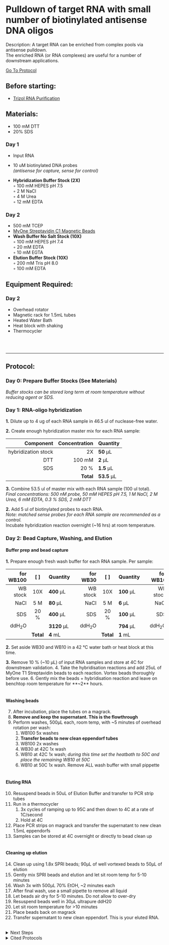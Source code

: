 Pulldown of target RNA with small number of biotinylated antisense DNA oligos
================================================================================
Description: A target RNA can be enriched from complex pools via antisense pulldown.
<br/>
The enriched RNA (or RNA complexes) are useful for a number of downstream applications.

[Go To Protocol](#protocol)

Before starting:
--------------------------------------------------------------------------------
* [Trizol RNA Purification](../General/Trizol-RNA-Purification.md)

Materials:
--------------------------------------------------------------------------------
  * 100 mM DTT  
  * 20% SDS  
### Day 1
  * Input RNA  
  * 10 uM biotinylated DNA probes <br/>_(antisense for capture, sense for control)_


  * **Hybridization Buffer Stock (2X)**  
    ◦ 100 mM HEPES pH 7.5  
    ◦ 2 M NaCl  
    ◦ 4 M Urea  
    ◦ 12 mM EDTA  
    
### Day 2
  * 500 mM TCEP
  * [MyOne Streptavidin C1 Magnetic Beads](https://www.thermofisher.com/order/catalog/product/65001)
  * **Wash Buffer No Salt Stock (10X)**  
    ◦ 100 mM HEPES pH 7.4  
    ◦ 20 mM EDTA  
    ◦ 10 mM EGTA  
  * **Elution Buffer Stock (10X)**  
    ◦ 200 mM Tris pH 8.0  
    ◦ 100 mM EDTA  
  
  
<!-- Using distinct bullet symbols with 2 spaces at end of each line makes a better formatted list -->
    

Equipment Required:
--------------------------------------------------------------------------------
### Day 2
* Overhead rotator 
* Magnetic rack for 1.5mL tubes
* Heated Water Bath
* Heat block with shaking
* Thermocycler


<br/><br/>
___
Protocol:
--------------------------------------------------------------------------------
### Day 0: Prepare Buffer Stocks (See Materials)<br/>
_Buffer stocks can be stored long term at room temperature without reducing agent or SDS._

### Day 1: RNA-oligo hybridization

**1.** Dilute up to 4 ug of each RNA sample in 46.5 ul of nuclease-free water.
  
**2.** Create enough hybridization master mix for each RNA sample: 

  | Component | Concentration | Quantity | 
  | ---------: | ---------: | :---------- |
  | hybridization stock | 2X | **50**  µL | 
  | DTT | 100 mM | **2**  µL |
  | SDS | 20 % | **1.5**  µL |
  || **Total** | **53.5** µL |
  
**3.** Combine 53.5 ul of master mix with each RNA sample (100 ul total).<br/>
_Final concentrations: 500 nM probe, 50 mM HEPES pH 7.5, 1 M NaCl, 2 M Urea, 6 mM EDTA, 0.3 % SDS, 2 mM DTT_

**2.** Add 5 ul of biotinylated probes to each RNA.<br/>
_Note: matched sense probes for each RNA sample are recommended as a control._<br/>
Incubate hybridization reaction overnight (~16 hrs) at room temperature.


### Day 2: Bead Capture, Washing, and Elution

#### Buffer prep and bead capture 

**1.** Prepare enough fresh wash buffer for each RNA sample. Per sample:

  | for WB100 | [ ] | Quantity || for WB30 | [ ] | Quantity || for WB10 | [ ] | Quantity |
  | ---------: | :--------: | :---------- | ---------: | ---------: | :--------: | :---------- | ---------: | ---------: | :--------: | :---------- |
  | WB stock | 10X | **400**  µL || WB stock | 10X | **100**  µL || WB stock | 10X | **150**  µL |
  | NaCl | 5 M | **80**  µL || NaCl | 5 M | **6**  µL || NaCl | 5 M | **3**  µL |
  | SDS | 20 % | **400**  µL || SDS | 20 % | **100**  µL || SDS | 20 % | **150**  µL |
  | ddH<sub>2</sub>O || **3120**  µL || ddH<sub>2</sub>O || **794**  µL || ddH<sub>2</sub>O || **1197**  µL | 
  || **Total** | **4** mL ||| **Total** | **1** mL ||| **Total** | **1.5** mL |
  
**2.** Set aside WB30 and WB10 in a 42 °C water bath or heat block at this time. 

**3.** Remove 10 % (~10 µL) of input RNA samples and store at 4C for downstream validation. 
  4. Take the hybridisation reactions and add 25uL of MyOne T1 Streptavidin beads to each reaction. Vortex beads thoroughly before use. 
  6. Gently mix the beads + hybridisation reaction and leave on benchtop room temperature for **~2** hours.
<br/><br/>
#### Washing beads
  7. After incubation, place the tubes on a magrack. 
  8. **Remove and keep the supernatant. This is the flowthrough**
  9. Perform washes, 500µL each, room temp, with ~5 minutes of overhead rotation per wash: 
  		1. WB100 5x washes
  		2. **Transfer beads to new clean eppendorf tubes**
  		3. WB100 2x washes 
  		4. WB30 at 42C 1x wash
  		5. WB10 at 42C 1x wash; *during this time set the heatbath to 50C and place the remaining WB10 at 50C*
  		6. WB10 at 50C 1x wash. Remove ALL wash buffer with small pippette 
<br/><br/>
#### Eluting RNA

  10. Resuspend beads in 50uL of Elution Buffer and transfer to PCR strip tubes
  11. Run in a thermocycler
  		1. 3x cycles of ramping up to 95C and then down to 4C at a rate of 1C/second 
  		2. Hold at 4C
  12. Place PCR strips on magrack and transfer the supernatant to new clean 1.5mL eppendorfs
  13. Samples can be stored at 4C overnight or directly to bead clean up
<br/><br/>
#### Cleaning up elution

  14. Clean up using 1.8x SPRI beads; 90µL of well vortexed beads to 50µL of elution 
  15. Gently mix SPRI beads and elution and let sit room temp for 5-10 minutes
  16. Wash 3x with 500µL 70% EtOH, ~2 minutes each 
  17. After final wash, use a small pipette to remove all liquid 
  18. Let beads air dry for 5-10 minutes. Do not allow to over-dry
  19. Resuspend beads well in 30µL ultrapure ddH20
  20. Let sit room temperature for >10 minutes 
  21. Place beads back on magrack 
  22. Transfer supernatant to new clean eppendorf. This is your eluted RNA. 

<br/>


<!-- The text below creates dropdown lists for links to next steps or hyperlinks -->

<details>
  <summary>Next Steps</summary>
  
</p> <a href="./path-to-file/file1.ext">
Link to RT-qPCR protocol?</a>

</p> <a href="./path-to-other-file/file2.ext">
IDK?</a>

</details>

<details>
  <summary>Cited Protocols</summary>
  
  <a href="https://www.nature.com/articles/s41594-020-0390-z">
Enhanced nucleotide chemistry and toehold nanotechnology reveals lncRNA spreading on chromatin</a> Toehold techology, wash buffers, capture oligos. 

 <a href="https://www.ncbi.nlm.nih.gov/pmc/articles/PMC7956044/">
Analysis of RNA-protein networks with RNP-MaP defines functional hubs on RNAn</a> Elution of RNA off beads (without use of elution oligos) 


</details>
